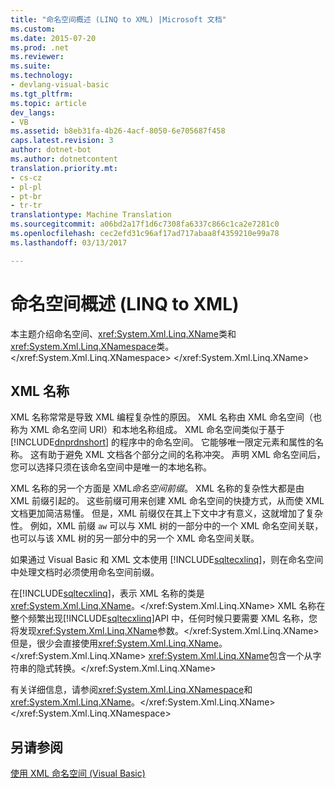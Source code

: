 ```yaml
---
title: "命名空间概述 (LINQ to XML) |Microsoft 文档"
ms.custom: 
ms.date: 2015-07-20
ms.prod: .net
ms.reviewer: 
ms.suite: 
ms.technology:
- devlang-visual-basic
ms.tgt_pltfrm: 
ms.topic: article
dev_langs:
- VB
ms.assetid: b8eb31fa-4b26-4acf-8050-6e705687f458
caps.latest.revision: 3
author: dotnet-bot
ms.author: dotnetcontent
translation.priority.mt:
- cs-cz
- pl-pl
- pt-br
- tr-tr
translationtype: Machine Translation
ms.sourcegitcommit: a06bd2a17f1d6c7308fa6337c866c1ca2e7281c0
ms.openlocfilehash: cec2efd31c96af17ad717abaa8f4359210e99a78
ms.lasthandoff: 03/13/2017

---
```

# <a name="namespaces-overview-linq-to-xml"></a>命名空间概述 (LINQ to XML)
本主题介绍命名空间、<xref:System.Xml.Linq.XName>类和<xref:System.Xml.Linq.XNamespace>类。</xref:System.Xml.Linq.XNamespace> </xref:System.Xml.Linq.XName>  
  
## <a name="xml-names"></a>XML 名称  
 XML 名称常常是导致 XML 编程复杂性的原因。 XML 名称由 XML 命名空间（也称为 XML 命名空间 URI）和本地名称组成。 XML 命名空间类似于基于 [!INCLUDE[dnprdnshort](../../../../csharp/getting-started/includes/dnprdnshort_md.md)] 的程序中的命名空间。 它能够唯一限定元素和属性的名称。 这有助于避免 XML 文档各个部分之间的名称冲突。 声明 XML 命名空间后，您可以选择只须在该命名空间中是唯一的本地名称。  
  
 XML 名称的另一个方面是 XML*命名空间前缀*。 XML 名称的复杂性大都是由 XML 前缀引起的。 这些前缀可用来创建 XML 命名空间的快捷方式，从而使 XML 文档更加简洁易懂。 但是，XML 前缀仅在其上下文中才有意义，这就增加了复杂性。 例如，XML 前缀 `aw` 可以与 XML 树的一部分中的一个 XML 命名空间关联，也可以与该 XML 树的另一部分中的另一个 XML 命名空间关联。  
  
 如果通过 Visual Basic 和 XML 文本使用 [!INCLUDE[sqltecxlinq](../../../../csharp/programming-guide/concepts/linq/includes/sqltecxlinq_md.md)]，则在命名空间中处理文档时必须使用命名空间前缀。  
  
 在[!INCLUDE[sqltecxlinq](../../../../csharp/programming-guide/concepts/linq/includes/sqltecxlinq_md.md)]，表示 XML 名称的类是<xref:System.Xml.Linq.XName>。</xref:System.Xml.Linq.XName> XML 名称在整个频繁出现[!INCLUDE[sqltecxlinq](../../../../csharp/programming-guide/concepts/linq/includes/sqltecxlinq_md.md)]API 中，任何时候只要需要 XML 名称，您将发现<xref:System.Xml.Linq.XName>参数。</xref:System.Xml.Linq.XName> 但是，很少会直接使用<xref:System.Xml.Linq.XName>。</xref:System.Xml.Linq.XName> <xref:System.Xml.Linq.XName>包含一个从字符串的隐式转换。</xref:System.Xml.Linq.XName>  
  
 有关详细信息，请参阅<xref:System.Xml.Linq.XNamespace>和<xref:System.Xml.Linq.XName>。</xref:System.Xml.Linq.XName> </xref:System.Xml.Linq.XNamespace>  
  
## <a name="see-also"></a>另请参阅  
 [使用 XML 命名空间 (Visual Basic)](../../../../visual-basic/programming-guide/concepts/linq/working-with-xml-namespaces.md)

